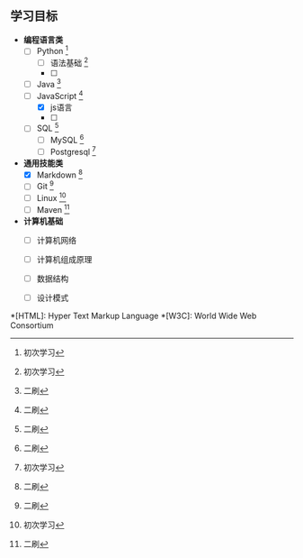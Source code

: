 ## 学习目标
  - __编程语言类__
    - [ ] Python [^1]
      - [ ] 语法基础 [^1]
      - [ ] 
    - [ ] Java [^2]
    - [ ] JavaScript [^2]
      - [x] js语言
      - [ ] 
    - [ ] SQL [^2]
      - [ ] MySQL [^2]
      - [ ] Postgresql [^1]
  - __通用技能类__
    - [x] Markdown [^2]
    - [ ] Git [^2]
    - [ ] Linux [^1]
    - [ ] Maven [^2]
  - __计算机基础__
    - [ ] 计算机网络
    - [ ] 计算机组成原理
    - [ ] 数据结构
    - [ ] 设计模式


*[HTML]: Hyper Text Markup Language
*[W3C]: World Wide Web Consortium

[^1]: 初次学习
[^2]: 二刷
[^3]: 三刷
[^4]: 面试题